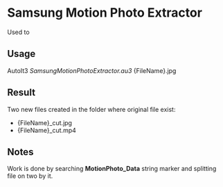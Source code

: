 # Samsung Motion Photo Extractor
Used to 


## Usage
AutoIt3 _SamsungMotionPhotoExtractor.au3_ {FileName}.jpg

## Result
Two new files created in the folder where original file exist:
* {FileName}_cut.jpg
* {FileName}_cut.mp4

## Notes
Work is done by searching **MotionPhoto_Data** string marker and splitting file on two by it.

